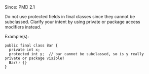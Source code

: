 Since: PMD 2.1

Do not use protected fields in final classes since they cannot be subclassed.
Clarify your intent by using private or package access modifiers instead.

Example(s):
```
public final class Bar {
  private int x;
  protected int y;  // bar cannot be subclassed, so is y really private or package visible?
  Bar() {}
}
```
